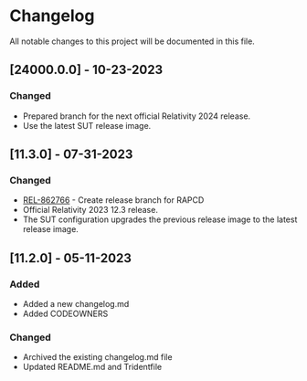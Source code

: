 # Changelog
All notable changes to this project will be documented in this file.

## [24000.0.0] - 10-23-2023
 
### Changed
 
- Prepared branch for the next official Relativity 2024 release.
- Use the latest SUT release image.

## [11.3.0] - 07-31-2023
 
### Changed
 
- [REL-862766](https://jira.kcura.com/browse/REL-862766) - Create release branch for RAPCD
- Official Relativity 2023 12.3 release.
- The SUT configuration upgrades the previous release image to the latest release image.


## [11.2.0] - 05-11-2023
### Added

- Added a new changelog.md
- Added CODEOWNERS

### Changed

- Archived the existing changelog.md file
- Updated README.md and Tridentfile
